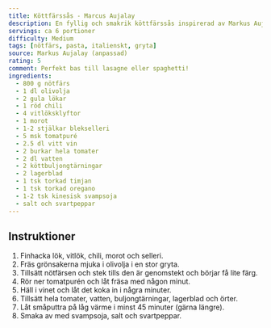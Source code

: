 ```yaml
---
title: Köttfärssås - Marcus Aujalay
description: En fyllig och smakrik köttfärssås inspirerad av Markus Aujalay, perfekt som bas till lasagne eller pasta.
servings: ca 6 portioner
difficulty: Medium
tags: [nötfärs, pasta, italienskt, gryta]
source: Markus Aujalay (anpassad)
rating: 5
comment: Perfekt bas till lasagne eller spaghetti!
ingredients:
  - 800 g nötfärs
  - 1 dl olivolja
  - 2 gula lökar
  - 1 röd chili
  - 4 vitlöksklyftor
  - 1 morot
  - 1-2 stjälkar blekselleri
  - 5 msk tomatpuré
  - 2.5 dl vitt vin
  - 2 burkar hela tomater
  - 2 dl vatten
  - 2 köttbuljongtärningar
  - 2 lagerblad
  - 1 tsk torkad timjan
  - 1 tsk torkad oregano
  - 1-2 tsk kinesisk svampsoja
  - salt och svartpeppar
---
```


## Instruktioner

1. Finhacka lök, vitlök, chili, morot och selleri.  
2. Fräs grönsakerna mjuka i olivolja i en stor gryta.  
3. Tillsätt nötfärsen och stek tills den är genomstekt och börjar få lite färg.  
4. Rör ner tomatpurén och låt fräsa med någon minut.  
5. Häll i vinet och låt det koka in i några minuter.  
6. Tillsätt hela tomater, vatten, buljongtärningar, lagerblad och örter.  
7. Låt småputtra på låg värme i minst 45 minuter (gärna längre).  
8. Smaka av med svampsoja, salt och svartpeppar.  
